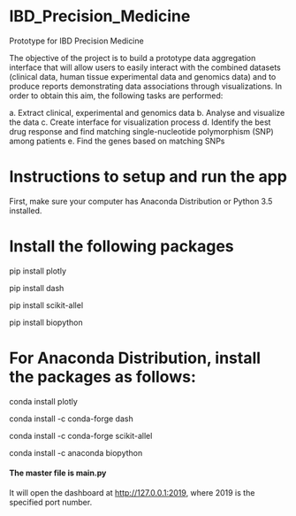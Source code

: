 # IBD_Precision_Medicine
Prototype for IBD Precision Medicine


The objective of the project is to build a prototype data aggregation interface that will allow users to easily interact with the combined datasets (clinical data, human tissue experimental data and genomics data) and to produce reports demonstrating data associations through visualizations. In order to obtain this aim, the following tasks are performed:

a.	Extract clinical, experimental and genomics data
b.	Analyse and visualize the data
c.	Create interface for visualization process
d.	Identify the best drug response and find matching single-nucleotide polymorphism (SNP) among patients
e.	Find the genes based on matching SNPs


# Instructions to setup and run the app

First, make sure your computer has Anaconda Distribution or Python 3.5 installed.

# Install the following packages
pip install plotly

pip install dash

pip install scikit-allel

pip install biopython


# For Anaconda Distribution, install the packages as follows:
conda install plotly

conda install -c conda-forge dash

conda install -c conda-forge scikit-allel

conda install -c anaconda biopython


#### The master file is main.py

It will open the dashboard at http://127.0.0.1:2019, where 2019 is the specified port number.
